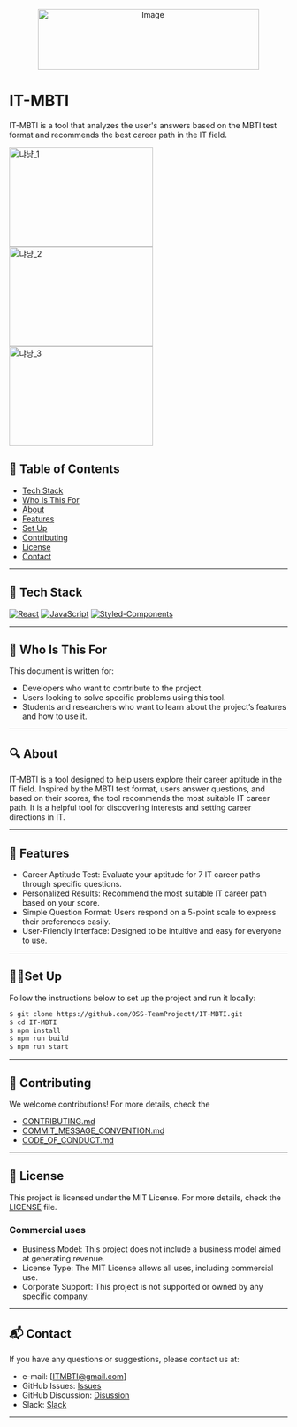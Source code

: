 <p align="center">
  <img src="https://github.com/user-attachments/assets/6948526c-5c9d-49d5-a0e9-67e135fb1bcf" alt="Image" width="400" height="110">
</p>

# IT-MBTI
IT-MBTI is a tool that analyzes the user's answers based on the MBTI test format and recommends the best career path in the IT field.

<img alt="냐냥_1" src="https://github.com/user-attachments/assets/e790ef00-76e9-4065-9bc0-d5adbe66b401" width="260" height="180">
<img alt="냐냥_2" src="https://github.com/user-attachments/assets/5978e6f9-b7bf-43d2-b889-782ba65c2656" width="260" height="180">
<img alt="냐냥_3" src="https://github.com/user-attachments/assets/0e657e13-1be4-42da-9dde-83ca8f97f209" width="260" height="180">



## 📖 Table of Contents
- [Tech Stack](#tech-stack)
- [Who Is This For](#who-is-this-for)
- [About](#about)
- [Features](#features)
- [Set Up](#set-up)
- [Contributing](#contributing)
- [License](#license)
- [Contact](#contact)

---

## 🔧 Tech Stack
[![React](https://img.shields.io/badge/React-61DAFB?style=for-the-badge&logo=react&logoColor=white)](https://reactjs.org/)
[![JavaScript](https://img.shields.io/badge/JavaScript-F7DF1E?style=for-the-badge&logo=javascript&logoColor=black)](https://developer.mozilla.org/en-US/docs/Web/JavaScript)
[![Styled-Components](https://img.shields.io/badge/Styled--Components-DB7093?style=for-the-badge&logo=styled-components&logoColor=white)](https://styled-components.com/)

---

## 🎯 Who Is This For
This document is written for:
- Developers who want to contribute to the project.
- Users looking to solve specific problems using this tool.
- Students and researchers who want to learn about the project’s features and how to use it.

---

## 🔍 About
IT-MBTI is a tool designed to help users explore their career aptitude in the IT field.
Inspired by the MBTI test format, users answer questions, and based on their scores, the tool recommends the most suitable IT career path.
It is a helpful tool for discovering interests and setting career directions in IT.

---

## 🚀 Features
- Career Aptitude Test: Evaluate your aptitude for 7 IT career paths through specific questions.
- Personalized Results: Recommend the most suitable IT career path based on your score.
- Simple Question Format: Users respond on a 5-point scale to express their preferences easily.
- User-Friendly Interface: Designed to be intuitive and easy for everyone to use.

---

## 🏃🏻Set Up

Follow the instructions below to set up the project and run it locally:

```sh
$ git clone https://github.com/OSS-TeamProjectt/IT-MBTI.git
$ cd IT-MBTI
$ npm install
$ npm run build
$ npm run start
```

---

## 🤝 Contributing
We welcome contributions!
For more details, check the 
- [CONTRIBUTING.md](./CONTRIBUTING.md)
- [COMMIT_MESSAGE_CONVENTION.md](./COMMIT_MESSAGE_CONVENTION.md)
- [CODE_OF_CONDUCT.md](./CODE_OF_CONDUCT.md)

---

## 📜 License
This project is licensed under the MIT License. 
For more details, check the [LICENSE](./LICENSE) file.

### Commercial uses
- Business Model: This project does not include a business model aimed at generating revenue.
- License Type: The MIT License allows all uses, including commercial use.
- Corporate Support: This project is not supported or owned by any specific company.

---

## 📬 Contact
If you have any questions or suggestions, please contact us at:
- e-mail: [ITMBTI@gmail.com]
- GitHub Issues: [Issues](https://github.com/OSS-TeamProjectt/IT-MBTI/issues)
- GitHub Discussion: [Disussion](https://github.com/OSS-TeamProjectt/IT-MBTI/discussions)
- Slack: [Slack](https://join.slack.com/t/itmbti/shared_invite/zt-2v18olu5y-Ukg4gNxEeWflyGDm0vhIEw)
---

